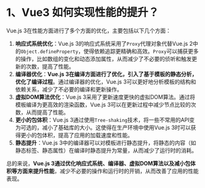 # 1、Vue3 如何实现性能的提升？

Vue.js 3在性能方面进行了多个方面的优化，主要包括以下几个方面：

1. **响应式系统优化**：Vue.js 3的响应式系统采用了`Proxy`代理对象代替Vue.js 2中的`Object.defineProperty`，使得依赖追踪更精确和高效。`Proxy`可以捕获更多的操作，比如数组的变化和动态添加属性，从而减少了不必要的侦听和触发更新的次数，提高了性能。
2. **编译器优化**：**Vue.js 3在编译方面进行了优化，引入了基于模板的静态分析，优化了编译过程**。通过编译器的优化，Vue.js 3可以更好地分析模板的结构和依赖关系，减少了不必要的编译和更新操作。
3. **虚拟DOM算法优化**：Vue.js 3采用了更新速度更快的虚拟DOM算法。通过将模板编译为更高效的渲染函数，Vue.js 3可以在更新过程中减少节点比较的次数，从而提高了性能。
4. **更小的包体积**：Vue.js 3通过使用`Tree-shaking`技术，将一些不常用的API变为可选的，减小了基础库的大小。这使得在生产环境中使用Vue.js 3时可以获得更小的包体积，提高了应用的加载速度和性能。
5. **静态提升**：Vue.js 3中的编译器可以对模板进行静态提升，将静态的内容（如静态标签、静态属性）在编译时静态提升为常量，从而减少了运行时的消耗。

总的来说，**Vue.js 3通过优化响应式系统、编译器、虚拟DOM算法以及减小包体积等方面来提升性能**，减少不必要的操作和运行时的开销，从而改善了应用的性能表现。
